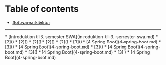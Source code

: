 # Table of contents

* [Softwarearkitektur](README.md)
<hr>
* [Introduktion til 3. semester SWA](introduktion-til-3.-semester-swa.md)
* [2]()
* [2]()
* [2]()
* [2]()
* [2]()
* [3]()
* [4 Spring Boot](4-spring-boot.md)
* [3]()
* [4 Spring Boot](4-spring-boot.md)
* [3]()
* [4 Spring Boot](4-spring-boot.md)
* [3]()
* [4 Spring Boot](4-spring-boot.md)
* [3]()
* [4 Spring Boot](4-spring-boot.md)
